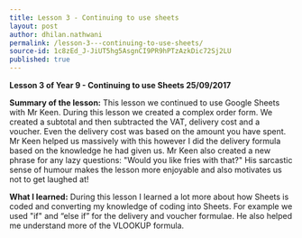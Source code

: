 ```yaml
---
title: Lesson 3 - Continuing to use sheets
layout: post
author: dhilan.nathwani
permalink: /lesson-3---continuing-to-use-sheets/
source-id: 1c8zEd_J-JiUT5hg5AsgnCI9PR9hPTzAzkDic72Sj2LU
published: true
---
```

**Lesson 3 of Year 9 - Continuing to use Sheets 25/09/2017**

**Summary of the lesson:** This lesson we continued to use Google Sheets with Mr Keen. During this lesson we created a complex order form. We created a subtotal and then subtracted the VAT, delivery cost and a voucher. Even the delivery cost was based on the amount you have spent. Mr Keen helped us massively with this however I did the delivery formula based on the knowledge he had given us. Mr Keen also created a new phrase for any lazy questions: "Would you like fries with that?" His sarcastic sense of humour makes the lesson more enjoyable and also motivates us not to get laughed at!

**What I learned:** During this lesson I learned a lot more about how Sheets is coded and converting my knowledge of coding into Sheets. For example we used "if" and “else if” for the delivery and voucher formulae. He also helped me understand more of the VLOOKUP formula.

